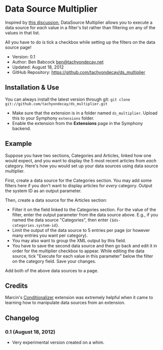 # Data Source Multiplier

Inspired by [this discussion](http://getsymphony.com/discuss/thread/91778/1/), DataSource Multiplier allows you to execute a data source for *each* value in a filter's list rather than filtering on any of the values in that list.

All you have to do is tick a checkbox while setting up the filters on the data source page!

- Version: 0.1
- Author: Ben Babcock <ben@tachyondecay.net>
- Updated: August 18, 2012
- GitHub Repository: https://github.com/tachyondecay/ds_multiplier

## Installation & Use

You can always install the latest version through git: `git clone git://github.com/tachyondecay/ds_multiplier.git`

- Make sure that the extension is in a folder named `ds_multiplier`. Upload this to your Symphony `extensions` folder.
- Enable the extension from the **Extensions** page in the Symphony backend.

## Example

Suppose you have two sections, Categories and Articles, linked how one would expect, and you want to display the 5 most recent articles from *each* category. Here's how you would set up your data sources using data source multiplier.

First, create a data source for the Categories section. You may add some filters here if you don't want to display articles for *every* category. Output the system ID as an output parameter.

Then, create a data source for the Articles section:
  - Filter it on the field linked to the Categories section. For the value of the filter, enter the output parameter from the data source above. E.g., if you named the data source "Categories", then enter `{$ds-categories.system-id}`.
  - Limit the output of the data source to 5 entries per page (or however many entries you want per category).
  - You may also want to group the XML output by this field.
  - You have to save the second data source and then go back and edit it in order for the multiplier checkbox to appear. While editing the data source, tick "Execute for each value in this parameter" below the filter on the category field. Save your changes.

Add both of the above data sources to a page.

## Credits

Marcin's [Conditionalizer](http://symphonyextensions.com/extensions/conditionalizer/) extension was extremely helpful when it came to learning how to manipulate data sources from an extension.

## Changelog

### 0.1 (August 18, 2012)

- Very experimental version created on a whim.